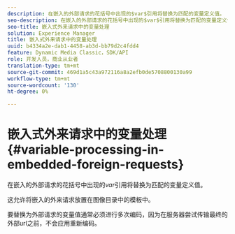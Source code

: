 ```yaml
---
description: 在嵌入的外部请求的花括号中出现的$var$引用将替换为匹配的变量定义值。
seo-description: 在嵌入的外部请求的花括号中出现的$var$引用将替换为匹配的变量定义值。
seo-title: 嵌入式外来请求中的变量处理
solution: Experience Manager
title: 嵌入式外来请求中的变量处理
uuid: b4334a2e-dab1-4458-ab3d-bb79d2c4fdd4
feature: Dynamic Media Classic，SDK/API
role: 开发人员，商业从业者
translation-type: tm+mt
source-git-commit: 469d1a5c43a972116a8a2efb0de5708800130a99
workflow-type: tm+mt
source-wordcount: '130'
ht-degree: 0%

---
```



# 嵌入式外来请求中的变量处理{#variable-processing-in-embedded-foreign-requests}

在嵌入的外部请求的花括号中出现的$var$引用将替换为匹配的变量定义值。

这允许将嵌入的外来请求放置在图像目录中的模板中。

要替换为外部请求的变量值通常必须进行多次编码，因为在服务器尝试传输最终的外部url之前，不会应用重新编码。
